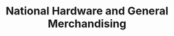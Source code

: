 ---
title: "National Hardware and General Merchandising"
url: /tarlac-city/national-hardware-and-general-merchandising/
shop: trade
---